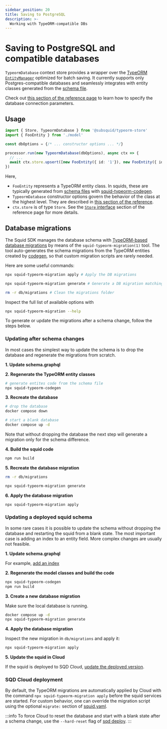 ```yaml
---
sidebar_position: 20
title: Saving to PostgreSQL
description: >-
  Working with TypeORM-compatible DBs
---
```


# Saving to PostgreSQL and compatible databases

`TypeormDatabase` context store provides a wrapper over the [TypeORM `EntityManager`](https://typeorm.io/entity-manager-api) optimized for batch saving. It currently supports only Postgres-compatible databases and seamlessly integrates with entity classes generated from the [schema file](/sdk/reference/schema-file).

Check out [this section of the reference page](/sdk/reference/store/typeorm/#database-connection-parameters) to learn how to specify the database connection parameters.

## Usage
 
```ts
import { Store, TypeormDatabase } from '@subsquid/typeorm-store'
import { FooEntity } from './model'

const dbOptions = {/* ... constructor options ... */}

processor.run(new TypeormDatabase(dbOptions), async ctx => {
  // ...  
  await ctx.store.upsert([new FooEntity({ id: '1'}), new FooEntity({ id: '2'})])
})
```
Here,
 * `FooEntity` represents a TypeORM entity class. In squids, these are typically generated from [schema files](/sdk/reference/schema-file) with [squid-typeorm-codegen](/sdk/reference/schema-file/intro/#typeorm-codegen).
 * `TypeormDatabase` constructor options govern the behavior of the class at the highest level. They are described in [this section of the reference](/sdk/reference/store/typeorm/#typeormdatabase-constructor-arguments).
 * `ctx.store` is of type `Store`. See the [`Store` interface](/sdk/reference/store/typeorm/#store-interface) section of the reference page for more details.

## Database migrations

The Squid SDK manages the database schema with [TypeORM-based database migrations](https://typeorm.io/migrations) by means of the `squid-typeorm-migration(1)` tool.
The tool auto-generates the schema migrations from the TypeORM entities created by [codegen](/sdk/reference/schema-file/intro/#typeorm-codegen), so that custom migration scripts are rarely needed.

Here are some useful commands:
```bash
npx squid-typeorm-migration apply # Apply the DB migrations
```
```bash
npx squid-typeorm-migration generate # Generate a DB migration matching the TypeORM entities
```
```bash
rm -r db/migrations # Clean the migrations folder
```

Inspect the full list of available options with

```bash
npx squid-typeorm-migration --help
```

To generate or update the migrations after a schema change, follow the steps below.

### Updating after schema changes

In most cases the simplest way to update the schema is to drop the database and regenerate the migrations from scratch.

**1. Update schema.graphql**

**2. Regenerate the TypeORM entity classes**
```bash
# generate entites code from the schema file
npx squid-typeorm-codegen
```

**3. Recreate the database**
```bash
# drop the database
docker compose down
```
```bash
# start a blank database
docker compose up -d
```
Note that without dropping the database the next step will generate a migration only for the schema difference.

**4. Build the squid code**
```bash
npm run build
```

**5. Recreate the database migration**
```bash
rm -r db/migrations
```
```bash
npx squid-typeorm-migration generate
```

**6. Apply the database migration**
```bash
npx squid-typeorm-migration apply
```

### Updating a deployed squid schema

In some rare cases it is possible to update the schema without dropping the database and restarting the squid from a blank state. The most important case is adding an index to an entity field. More complex changes are usually not feasible.

**1. Update schema.graphql** 

For example, [add an index](/sdk/reference/schema-file/indexes-and-constraints)

**2. Regenerate the model classes and build the code**

```bash
npx squid-typeorm-codegen
npm run build
```

**3. Create a new database migration**

Make sure the local database is running.

```bash
docker compose up -d
npx squid-typeorm-migration generate
```

**4. Apply the database migration**

Inspect the new migration in `db/migrations` and apply it:

```bash
npx squid-typeorm-migration apply
```

**5. Update the squid in Cloud**

If the squid is deployed to SQD Cloud, [update the deployed version](/squid-cli/deploy).

### SQD Cloud deployment

By default, the TypeORM migrations are automatically applied by Cloud with the command `npx squid-typeorm-migration apply` before the squid services are started. For custom behavior, one can override the migration script using the optional `migrate:` section of [squid.yaml](/cloud/reference/manifest#deploy).

:::info
To force Cloud to reset the database and start with a blank state after a schema change, use the `--hard-reset` flag of [sqd deploy](/squid-cli/deploy).
:::
